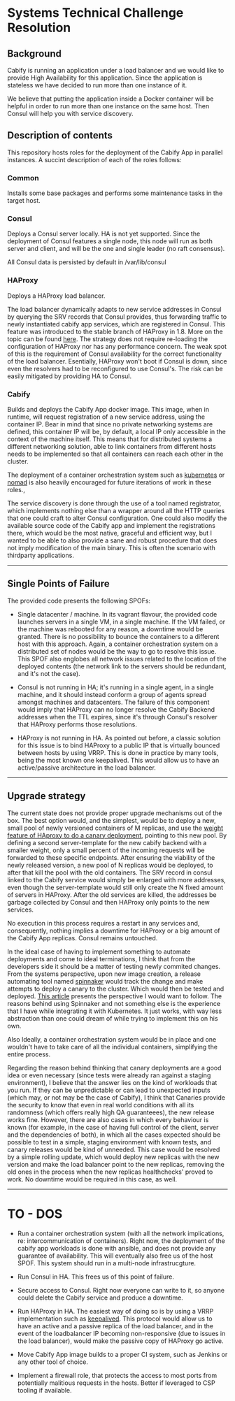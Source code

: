 # Systems Technical Challenge Resolution

## Background

Cabify is running an application under a load balancer and we would like to
provide High Availability for this application. Since the application is
stateless we have decided to run more than one instance of it.

We believe that putting the application inside a Docker container will be
helpful in order to run more than one instance on the same host. Then Consul
will help you with service discovery.

## Description of contents

This repository hosts roles for the deployment of the Cabify App in parallel instances. A succint description of each of the roles follows:

### Common

Installs some base packages and performs some maintenance tasks in the target host. 

### Consul

Deploys a Consul server locally. HA is not yet supported.
Since the deployment of Consul features a single node, this node will run as both server and client, and will be the one and single leader (no raft consensus).

All Consul data is persisted by default in /var/lib/consul

### HAProxy

Deploys a HAProxy load balancer. 

The load balancer dynamically adapts to new service addresses in Consul by querying the SRV records that Consul provides, thus forwarding traffic to newly instantiated cabify app services, which are registered in Consul. This feature was introduced to the stable branch of HAProxy in 1.8. More on the topic can be found [here](https://www.haproxy.com/blog/dns-service-discovery-haproxy/). The strategy does not require re-loading the configuration of HAProxy nor has any performance concern. The weak spot of this is the requirement of Consul availability for the correct functionality of the load balancer. Esentially, HAProxy won't boot if Consul is down, since even the resolvers had to be reconfigured to use Consul's. The risk can be easily mitigated by providing HA to Consul. 

### Cabify 

Builds and deploys the Cabify App docker image. This image, when in runtime, will request registration of a new service address, using the container IP. Bear in mind that since no private networking systems are defined, this container IP will be, by default, a local IP only accessible in the context of the machine itself. This means that for distributed systems a different networking solution, able to link containers from different hosts needs to be implemented so that all containers can reach each other in the cluster.

The deployment of a container orchestration system such as [kubernetes](https://kubernetes.io/) or [nomad](https://www.nomadproject.io/) is also heavily encouraged for future iterations of work in these roles.,

The service discovery is done through the use of a tool named registrator, which implements nothing else than a wrapper around all the HTTP queries that one could craft to alter Consul configuration. One could also modify the available source code of the Cabify app and implement the registrations there, which would be the most native, graceful and efficient way, but I wanted to be able to also provide a sane and robust procedure that does not imply modification of the main binary. This is often the scenario with thirdparty applications.

---

## Single Points of Failure

The provided code presents the following SPOFs:

- Single datacenter / machine. In its vagrant flavour, the provided code launches servers in a single VM, in a single machine. If the VM failed, or the machine was rebooted for any reason, a downtime would be granted. There is no possibility to bounce the containers to a different host with this approach. Again, a container orchestration system on a distributed set of nodes would be the way to go to resolve this issue. This SPOF also englobes all network issues related to the location of the deployed contents (the network link to the servers should be redundant, and it's not the case).

- Consul is not running in HA; it's running in a single agent, in a single machine, and it should instead conform a group of agents spread amongst machines and datacenters. The failure of this component would imply that HAProxy can no longer resolve the Cabify Backend addresses when the TTL expires, since it's through Consul's resolver that HAProxy performs those resolutions. 

- HAProxy is not running in HA. As pointed out before, a classic solution for this issue is to bind HAProxy to a public IP that is virtually bounced between hosts by using VRRP. This is done in practice by many tools, being the most known one keepalived. This would allow us to have an active/passive architecture in the load balancer.

---

## Upgrade strategy

The current state does not provide proper upgrade mechanisms out of the box. The best option would, and the simplest, would be to deploy a new, small pool of newly versioned containers of M replicas, and use the [weight feature of HAproxy to do a canary deployment](https://db-blog.web.cern.ch/blog/antonio-nappi/2018-01-haproxy-canary-deployment), pointing to this new pool. By defining a second server-template for the new cabify backend with a smaller weight, only a small percent of the incoming requests will be forwarded to these specific endpoints. After ensuring the viability of the newly released version, a new pool of N replicas would be deployed, to after that kill the pool with the old containers. The SRV record in consul linked to the Cabify service would simply be enlarged with more addresses, even though the server-template would still only create the N fixed amount of servers in HAProxy. After the old services are killed, the addresses be garbage collected by Consul and then HAProxy only points to the new services.

No execution in this process requires a restart in any services and, consequently, nothing implies a downtime for HAProxy or a big amount of the Cabify App replicas. Consul remains untouched.

In the ideal case of having to implement something to automate deployments and come to ideal terminations, I think that from the developers side it should be a matter of testing newly commited changes. From the systems perspective, upon new image creation, a release automating tool named [spinnaker](https://www.spinnaker.io/) would track the change and make attempts to deploy a canary to the cluster. Which would then be tested and deployed. [This article](https://cloud.google.com/solutions/continuous-delivery-spinnaker-kubernetes-engine) presents the perspective I would want to follow. The reasons behind using Spinnaker and not something else is the experience that I have while integrating it with Kubernetes. It just works, with way less abstraction than one could dream of while trying to implement this on his own.

Also Ideally, a container orchestration system would be in place and one wouldn't have to take care of all the individual containers, simplifying the entire process.

Regarding the reason behind thinking that canary deployments are a good idea or even necessary (since tests were already ran against a staging environment), I believe that the answer lies on the kind of workloads that you run. If they can be unpredictable or can lead to unexpected inputs (which may, or not may be the case of Cabify), I think that Canaries provide the security to know that even in real world conditions with all its randomness (which offers really high QA guaranteees), the new release works fine. 
However, there are also cases in which every behaviour is known (for example, in the case of having full control of the client, server and the dependencies of both), in which all the cases expected should be possible to test in a simple, staging environment with known tests, and canary releases would be kind of unneeded. This case would be resolved by a simple rolling update, which would deploy new replicas with the new version and make the load balancer point to the new replicas, removing the old ones in the process when the new replicas healthchecks' proved to work. No downtime would be required in this case, as well.

---

# TO - DOS

- Run a container orchestration system (with all the network implications, re: intercommunication of containers). Right now, the deployment of the cabify app workloads is done with ansible, and does not provide any guarantee of availability. This will eventually also free us of the host SPOF. This system should run in a multi-node infrastrucgture.

- Run Consul in HA. This frees us of this point of failure.

- Secure access to Consul. Right now everyone can write to it, so anyone could delete the Cabify service and produce a downtime.

- Run HAProxy in HA. The easiest way of doing so is by using a VRRP implementation such as [keepalived](http://www.keepalived.org/). This protocol would allow us to have an active and a passive replica of the load balancer, and in the event of the loadbalancer IP becoming non-responsive (due to issues in the load balancer), would make the passive copy of HAProxy go active.

- Move Cabify App image builds to a proper CI system, such as Jenkins or any other tool of choice.

- Implement a firewall role, that protects the access to most ports from potentially malitious requests in the hosts. Better if leveraged to CSP tooling if available.
